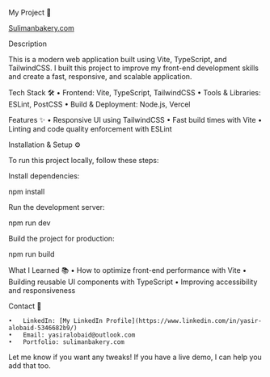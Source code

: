 My Project 🚀

[Sulimanbakery.com
](https://sulimanbakery.com/)


Description

This is a modern web application built using Vite, TypeScript, and TailwindCSS. I built this project to improve my front-end development skills and create a fast, responsive, and scalable application.

Tech Stack 🛠
	•	Frontend: Vite, TypeScript, TailwindCSS
	•	Tools & Libraries: ESLint, PostCSS
	•	Build & Deployment: Node.js, Vercel

Features ✨
	•	Responsive UI using TailwindCSS
	•	Fast build times with Vite
	•	Linting and code quality enforcement with ESLint

Installation & Setup ⚙️

To run this project locally, follow these steps:

Install dependencies:

npm install

Run the development server:

npm run dev

Build the project for production:

npm run build

What I Learned 📚
	•	How to optimize front-end performance with Vite
	•	Building reusable UI components with TypeScript
	•	Improving accessibility and responsiveness

Contact 📩

	•	LinkedIn: [My LinkedIn Profile](https://www.linkedin.com/in/yasir-alobaid-5346682b9/)
	•	Email: yasiralobaid@outlook.com
	•	Portfolio: sulimanbakery.com

Let me know if you want any tweaks! If you have a live demo, I can help you add that too.
